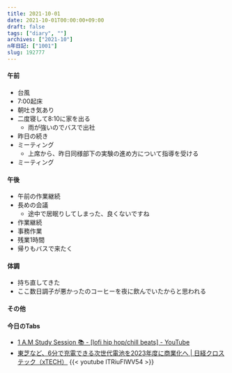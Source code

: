 ```yaml
---
title: 2021-10-01
date: 2021-10-01T00:00:00+09:00
draft: false
tags: ["diary", ""]
archives: ["2021-10"]
n年日記: ["1001"]
slug: 192777
---
```

#### 午前
- 台風
- 7:00起床
- 朝吐き気あり
- 二度寝して8:10に家を出る
  - 雨が強いのでバスで出社
- 昨日の続き
- ミーティング
  - 上席から、昨日同様部下の実験の進め方について指導を受ける
- ミーティング
#### 午後
- 午前の作業継続
- 長めの会議
  - 途中で居眠りしてしまった、良くないですね
- 作業継続
- 事務作業
- 残業1時間
- 帰りもバスで来たく
#### 体調
- 持ち直してきた
- ここ数日調子が悪かったのコーヒーを夜に飲んでいたからと思われる
#### その他
#### 今日のTabs
- [1 A.M Study Session 📚 - [lofi hip hop/chill beats] - YouTube](https://www.youtube.com/watch?v=lTRiuFIWV54)
- [東芝など、6分で充電できる次世代電池を2023年度に商業化へ | 日経クロステック（xTECH）](https://xtech.nikkei.com/atcl/nxt/news/18/11280/?n_cid=nbpnxt_twbn)
{{< youtube lTRiuFIWV54 >}}